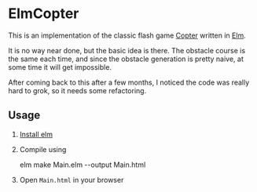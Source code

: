 # ElmCopter

This is an implementation of the classic flash game [Copter][copter] written in [Elm][elm].

It is no way near done, but the basic idea is there. The obstacle course is the same each time, and since the obstacle generation is pretty naive, at some time it will get impossible.

After coming back to this after a few months, I noticed the code was really hard to grok, so it needs some refactoring.

## Usage

1. [Install elm][elm_install]
2. Compile using

    elm make Main.elm --output Main.html
    
3. Open `Main.html` in your browser

[copter]: http://www.coptergame.net/
[elm]: http://elm-lang.org/
[elm_install]: http://elm-lang.org/install